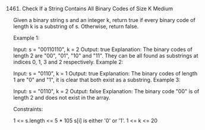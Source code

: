 1461. Check If a String Contains All Binary Codes of Size K
Medium

Given a binary string s and an integer k, return true if every binary code of length k is a substring of s. Otherwise, return false.

 

Example 1:

Input: s = "00110110", k = 2
Output: true
Explanation: The binary codes of length 2 are "00", "01", "10" and "11". They can be all found as substrings at indices 0, 1, 3 and 2 respectively.
Example 2:

Input: s = "0110", k = 1
Output: true
Explanation: The binary codes of length 1 are "0" and "1", it is clear that both exist as a substring. 
Example 3:

Input: s = "0110", k = 2
Output: false
Explanation: The binary code "00" is of length 2 and does not exist in the array.
 

Constraints:

1 <= s.length <= 5 * 105
s[i] is either '0' or '1'.
1 <= k <= 20